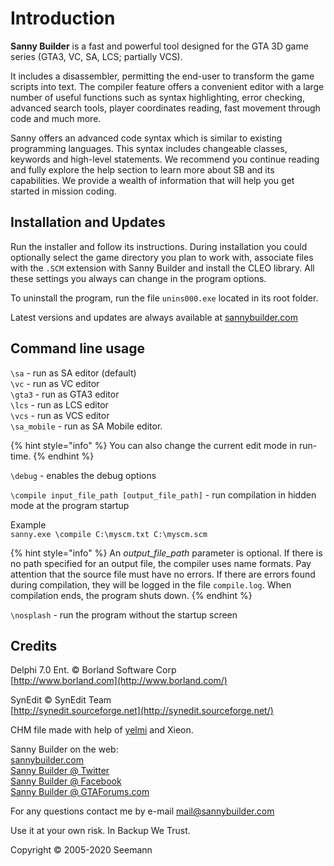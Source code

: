 # Introduction

**Sanny Builder** is a fast and powerful tool designed for the GTA 3D game series \(GTA3, VC, SA, LCS; partially VCS\).

It includes a disassembler, permitting the end-user to transform the game scripts into text. The compiler feature offers a convenient editor with a large number of useful functions such as syntax highlighting, error checking, advanced search tools, player coordinates reading, fast movement through code and much more.

Sanny offers an advanced code syntax which is similar to existing programming languages. This syntax includes changeable classes, keywords and high-level statements. We recommend you continue reading and fully explore the help section to learn more about SB and its capabilities. We provide a wealth of information that will help you get started in mission coding.

## **Installation and Updates**

Run the installer and follow its instructions. During installation you could optionally select the game directory you plan to work with, associate files with the `.SCM` extension with Sanny Builder and install the CLEO library. All these settings you always can change in the program options.

To uninstall the program, run the file `unins000.exe` located in its root folder.

Latest versions and updates are always available at [sannybuilder.com](https://sannybuilder.com/)

## Command line usage

`\sa` - run as SA editor \(default\)  
`\vc` - run as VC editor  
`\gta3` - run as GTA3 editor  
`\lcs` - run as LCS editor  
`\vcs` - run as VCS editor  
`\sa_mobile` - run as SA Mobile editor.

{% hint style="info" %}
You can also change the current edit mode in run-time.
{% endhint %}

`\debug` - enables the debug options  
  
`\compile input_file_path [output_file_path]` - run compilation in hidden mode at the program startup  
  
Example  
`sanny.exe \compile C:\myscm.txt C:\myscm.scm`

{% hint style="info" %}
An _output\_file\_path_ parameter is optional. If there is no path specified for an output file, the compiler uses name formats. Pay attention that the source file must have no errors. If there are errors found during compilation, they will be logged in the file `compile.log`. When compilation ends, the program shuts down.
{% endhint %}

`\nosplash` - run the program without the startup screen

## Credits

Delphi 7.0 Ent. © Borland Software Corp  
[http://www.borland.com](http://www.borland.com/)

SynEdit © SynEdit Team  
[http://synedit.sourceforge.net](http://synedit.sourceforge.net/)

CHM file made with help of [yelmi](http://yelmi.com/) and Xieon.

Sanny Builder on the web:  
[sannybuilder.com](https://sannybuilder.com/)  
[Sanny Builder @ Twitter](https://twitter.com/SannyBuilderDev)  
[Sanny Builder @ Facebook](https://facebook.com/SannyBuilder)  
[Sanny Builder @ GTAForums.com](http://gtaforums.com/index.php?showtopic=211077)  


For any questions contact me by e-mail [mail@sannybuilder.com](mailto:mail@sannybuilder.com)

Use it at your own risk. In Backup We Trust.

Copyright © 2005-2020 Seemann


